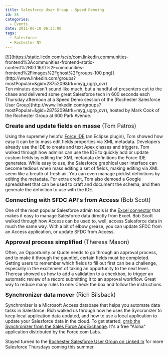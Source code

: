 ```yaml
---
title: Salesforce User Group - Speed Demoing
id: 55
categories:
  - Events
date: 2011-06-10 06:33:00
tags:
  - Salesforce
  - Rochester NY
---
```


<div class="separator" style="clear:both;text-align:left;">[![](https://static.licdn.com/sc/p/com.linkedin.communities-frontend%3Acommunities-frontend-static-content%2B0.1.16/f/%2Fcommunities-frontend%2Fimages%2Fghost%2Fgroups-100.png)](http://www.linkedin.com/groups?mostPopular=&amp;gid=2875209&amp;trk=myg_ugrp_ovr)</div>
Ten minutes doesn't sound like much, but a handful of presenters cut to the chase and delivered some great Salesforce tech in 600 seconds each Thursday afternoon at a Speed Demo session of the [Rochester Salesforce User Group](http://www.linkedin.com/groups?mostPopular=&amp;gid=2875209&amp;trk=myg_ugrp_ovr), hosted by Mark Cook of the Rochester Group at 600 Park Avenue.

<span style="font-size:large;">**Create and update fields en masse** (Tom Patros)</span>

Using the supremely helpful [Force IDE](http://wiki.developerforce.com/index.php/Force.com_IDE) (an Eclipse plugin), Tom showed how easy it can be to mass edit fields properties via XML metadata. Developers already use the IDE to create and text Apex classes and triggers. Tom walked through how admins can use the IDE to quickly add or update custom fields by editing the XML metadata definitions the Force IDE generates. While easy to use, the Salesforce graphical user interface can become tedious when mass editing a set of fields, making editing via XML seem like a breath of fresh air. You can even manage picklist definitions by editing the metadata. For extra credit, Tom also demoed a Google spreadsheet that can be used to craft and document the schema, and then generate the definition to use with the IDE.

<span style="font-size:large;">**Connecting with SFDC API's from Access** (Bob Scott)</span>

One of the most popular Salesforce admin tools is the [Excel connector](http://www.nimbleuser.com/blog.aspx?id=3712&amp;blogid=236&amp;terms=excel+connector) that makes it easy to manage Salesforce data directly from Excel. Bob Scott walked through how Access can be used to, well, access Salesforce data in much the same way. With a bit of elbow grease, you can update SFDC from an Access application, or update SFDC from Access.

<span style="font-size:large;">**Approval process simplified** (Theresa Mason)</span>

Often, an Opportunity or Quote needs to go through an approval process, and to make it through the gauntlet, certain fields must be completed. Getting users to remember which fields to fill out first can be a challenge, especially in the excitement of taking an opportunity to the next level. Theresa showed us how to add a validation to a checkbox, to trigger an automatic review of a record submitting it to an approval workflow. Great way to reduce many rules to one: Check the box and follow the instructions.

<span style="font-size:large;">**Synchronizer data mover** (Rich Bilsback)</span>

Synchronizer is a Microsoft Access database that helps you automate data tasks in Salesforce. Rich walked us through how he uses the Syncronizer to keep local application data updated, and how to use a local application to update your Salesforce data in the cloud. To get started, [grab the Synchronizer from the Sales Force AppExchange](http://appexchange.salesforce.com/listingDetail?listingId=a0N300000024ahkEAA). It's a free "Aloha" application distributed by the Force.com Labs.

Stayed turned to the [Rochester Salesforce User Group on Linked In](http://www.linkedin.com/groups?mostPopular=&amp;gid=2875209&amp;trk=myg_ugrp_ovr) for more Salesforce Thursdays coming this summer.